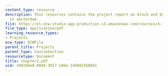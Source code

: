 ```yaml
---
content_type: resource
description: This resources contains the project report on block and building types
  in amsterdam.
file: https://ol-ocw-studio-app-production.s3.amazonaws.com/courses/4-175-case-studies-in-city-form-fall-2005/340260e888493017186e1dd9825b6041_chapter2.pdf
file_type: application/pdf
learning_resource_types:
- Projects
ocw_type: OCWFile
parent_title: Projects
parent_type: CourseSection
resourcetype: Document
title: chapter2.pdf
uid: 340260e8-8849-3017-186e-1dd9825b6041
---
```

